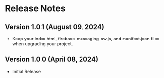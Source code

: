 # Release Notes
<!--
### New Features and Improvements
### Bug Fixes
-->
## Version 1.0.1 (August 09, 2024)
- Keep your index.html, firebase-messaging-sw.js, and manifest.json files when upgrading your project. 

## Version 1.0.0 (April 08, 2024)
- Initial Release
